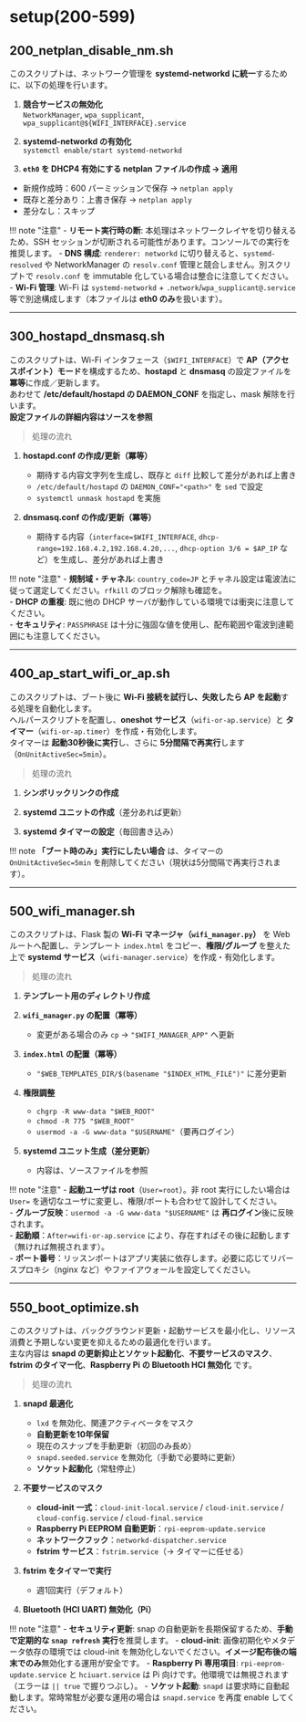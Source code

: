 # setup(200-599)

## **200_netplan_disable_nm.sh**

このスクリプトは、ネットワーク管理を **systemd-networkd に統一**するために、以下の処理を行います。  

1) **競合サービスの無効化**  
   `NetworkManager`, `wpa_supplicant`, `wpa_supplicant@${WIFI_INTERFACE}.service`

2) **systemd-networkd の有効化**  
   `systemctl enable/start systemd-networkd`

3) **`eth0` を DHCP4 有効にする netplan ファイルの作成 → 適用**  

- 新規作成時：600 パーミッションで保存 → `netplan apply`
- 既存と差分あり：上書き保存 → `netplan apply`
- 差分なし：スキップ

!!! note "注意"
    - **リモート実行時の断**: 本処理はネットワークレイヤを切り替えるため、SSH セッションが切断される可能性があります。コンソールでの実行を推奨します。
    - **DNS 構成**: `renderer: networkd` に切り替えると、`systemd-resolved` や NetworkManager の `resolv.conf` 管理と競合しません。別スクリプトで `resolv.conf` を immutable 化している場合は整合に注意してください。
    - **Wi-Fi 管理**: Wi-Fi は `systemd-networkd` + `.network`/`wpa_supplicant@.service` 等で別途構成します（本ファイルは **eth0 のみ**を扱います）。

---

## **300_hostapd_dnsmasq.sh**

このスクリプトは、Wi-Fi インタフェース（`$WIFI_INTERFACE`）で **AP（アクセスポイント）モード**を構成するため、**hostapd** と **dnsmasq** の設定ファイルを **冪等**に作成／更新します。  
あわせて **/etc/default/hostapd の DAEMON_CONF** を指定し、mask 解除を行います。  
**設定ファイルの詳細内容はソースを参照**

> 処理の流れ

1) **hostapd.conf の作成/更新（冪等）**  
   - 期待する内容文字列を生成し、既存と `diff` 比較して差分があれば上書き  
   - `/etc/default/hostapd` の `DAEMON_CONF="<path>"` を `sed` で設定  
   - `systemctl unmask hostapd` を実施  

2) **dnsmasq.conf の作成/更新（冪等）**  
   - 期待する内容（`interface=$WIFI_INTERFACE`, `dhcp-range=192.168.4.2,192.168.4.20,...`, `dhcp-option 3/6 = $AP_IP` など）を生成し、差分があれば上書き  

!!! note "注意"
    - **規制域・チャネル**: `country_code=JP` とチャネル設定は電波法に従って選定してください。`rfkill` のブロック解除も確認を。  
    - **DHCP の重複**: 既に他の DHCP サーバが動作している環境では衝突に注意してください。  
    - **セキュリティ**: `PASSPHRASE` は十分に強固な値を使用し、配布範囲や電波到達範囲にも注意してください。

---

## **400_ap_start_wifi_or_ap.sh**

このスクリプトは、ブート後に **Wi-Fi 接続を試行し、失敗したら AP を起動**する処理を自動化します。  
ヘルパースクリプトを配置し、**oneshot サービス**（`wifi-or-ap.service`）と **タイマー**（`wifi-or-ap.timer`）を作成・有効化します。  
タイマーは **起動30秒後に実行**し、さらに **5分間隔で再実行**します（`OnUnitActiveSec=5min`）。

> 処理の流れ

1) **シンボリックリンクの作成**  

2) **systemd ユニットの作成**（差分あれば更新）

3) **systemd タイマーの設定**（毎回書き込み）

!!! note
    **「ブート時のみ」実行にしたい場合** は、タイマーの `OnUnitActiveSec=5min` を削除してください（現状は5分間隔で再実行されます）。

---

## **500_wifi_manager.sh**

このスクリプトは、Flask 製の **Wi-Fi マネージャ（`wifi_manager.py`）** を Web ルートへ配置し、テンプレート `index.html` をコピー、**権限/グループ** を整えた上で **systemd サービス**（`wifi-manager.service`）を作成・有効化します。  

> 処理の流れ

1) **テンプレート用のディレクトリ作成**  

2) **`wifi_manager.py` の配置（冪等）**  
   - 変更がある場合のみ `cp` → `"$WIFI_MANAGER_APP"` へ更新

3) **`index.html` の配置（冪等）**  
   - `"$WEB_TEMPLATES_DIR/$(basename "$INDEX_HTML_FILE")"` に差分更新

4) **権限調整**  
   - `chgrp -R www-data "$WEB_ROOT"`  
   - `chmod -R 775 "$WEB_ROOT"`  
   - `usermod -a -G www-data "$USERNAME"`（要再ログイン）

5) **systemd ユニット生成（差分更新）**  
   - 内容は、ソースファイルを参照

!!! note "注意"
    - **起動ユーザは root**（`User=root`）。非 root 実行にしたい場合は `User=` を適切なユーザに変更し、権限/ポートも合わせて設計してください。  
    - **グループ反映**：`usermod -a -G www-data "$USERNAME"` は **再ログイン**後に反映されます。  
    - **起動順**：`After=wifi-or-ap.service` により、存在すればその後に起動します（無ければ無視されます）。  
    - **ポート番号**：リッスンポートはアプリ実装に依存します。必要に応じてリバースプロキシ（nginx など）やファイアウォールを設定してください。

---

## **550_boot_optimize.sh**

このスクリプトは、バックグラウンド更新・起動サービスを最小化し、リソース消費と予期しない変更を抑えるための最適化を行います。  
主な内容は **snapd の更新抑止とソケット起動化**、**不要サービスのマスク**、**fstrim のタイマー化**、**Raspberry Pi の Bluetooth HCI 無効化** です。

> 処理の流れ

1) **snapd 最適化**
   - `lxd` を無効化、関連アクティベータをマスク  
   - **自動更新を10年保留**  
   - 現在のスナップを手動更新（初回のみ長め）  
   - `snapd.seeded.service` を無効化（手動で必要時に更新）  
   - **ソケット起動化**（常駐停止）  

2) **不要サービスのマスク**
   - **cloud-init 一式**：`cloud-init-local.service` / `cloud-init.service` / `cloud-config.service` / `cloud-final.service`
   - **Raspberry Pi EEPROM 自動更新**：`rpi-eeprom-update.service`
   - **ネットワークフック**：`networkd-dispatcher.service`
   - **fstrim サービス**：`fstrim.service`（→ タイマーに任せる）

3) **fstrim をタイマーで実行**
   - 週1回実行（デフォルト）  

4) **Bluetooth (HCI UART) 無効化（Pi）**

!!! note "注意"
    - **セキュリティ更新**: snap の自動更新を長期保留するため、**手動で定期的な `snap refresh` 実行**を推奨します。
    - **cloud-init**: 画像初期化やメタデータ依存の環境では cloud-init を無効化しないでください。**イメージ配布後の端末でのみ**無効化する運用が安全です。
    - **Raspberry Pi 専用項目**: `rpi-eeprom-update.service` と `hciuart.service` は Pi 向けです。他環境では無視されます（エラーは `|| true` で握りつぶし）。
    - **ソケット起動**: `snapd` は要求時に自動起動します。常時常駐が必要な運用の場合は `snapd.service` を再度 enable してください。
